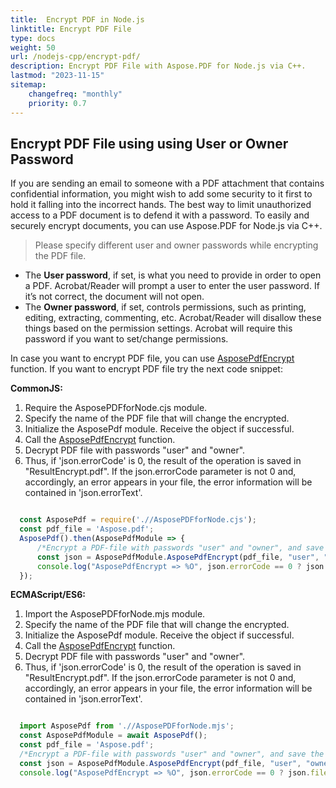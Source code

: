 ```yaml
---
title:  Encrypt PDF in Node.js
linktitle: Encrypt PDF File
type: docs
weight: 50
url: /nodejs-cpp/encrypt-pdf/
description: Encrypt PDF File with Aspose.PDF for Node.js via C++.
lastmod: "2023-11-15"
sitemap:
    changefreq: "monthly"
    priority: 0.7
---
```


## Encrypt PDF File using using User or Owner Password

If you are sending an email to someone with a PDF attachment that contains confidential  information, you might wish to add some security to it first to hold it falling into the incorrect hands. The best way to limit unauthorized access to a PDF document is to defend it with a password. To easily and securely encrypt documents, you can use Aspose.PDF for Node.js via C++.

>Please specify different user and owner passwords while encrypting the PDF file.

- The **User password**, if set, is what you need to provide in order to open a PDF. Acrobat/Reader will prompt a user to enter the user password. If it’s not correct, the document will not open.
- The **Owner password**, if set, controls permissions, such as printing, editing, extracting, commenting, etc. Acrobat/Reader will disallow these things based on the permission settings. Acrobat will require this password if you want to set/change permissions.

In case you want to encrypt PDF file, you can use [AsposePdfEncrypt](https://reference.aspose.com/pdf/nodejs-cpp/security/asposepdfencrypt/) function. 
If you want to encrypt PDF file try the next code snippet:

**CommonJS:**

1. Require the AsposePDFforNode.cjs module.
1. Specify the name of the PDF file that will change the encrypted.
1. Initialize the AsposePdf module. Receive the object if successful.
1. Call the [AsposePdfEncrypt](https://reference.aspose.com/pdf/nodejs-cpp/security/asposepdfencrypt/) function. 
1. Decrypt PDF file with passwords "user" and "owner".
1. Thus, if 'json.errorCode' is 0, the result of the operation is saved in "ResultEncrypt.pdf". If the json.errorCode parameter is not 0 and, accordingly, an error appears in your file, the error information will be contained in 'json.errorText'.

```js

  const AsposePdf = require('.//AsposePDFforNode.cjs');
  const pdf_file = 'Aspose.pdf';
  AsposePdf().then(AsposePdfModule => {
      /*Encrypt a PDF-file with passwords "user" and "owner", and save the "ResultEncrypt.pdf"*/
      const json = AsposePdfModule.AsposePdfEncrypt(pdf_file, "user", "owner", AsposePdfModule.Permissions.PrintDocument, AsposePdfModule.CryptoAlgorithm.RC4x40, "ResultEncrypt.pdf");
      console.log("AsposePdfEncrypt => %O", json.errorCode == 0 ? json.fileNameResult : json.errorText);
  });
```

**ECMAScript/ES6:**

1. Import the AsposePDFforNode.mjs module.
1. Specify the name of the PDF file that will change the encrypted.
1. Initialize the AsposePdf module. Receive the object if successful.
1. Call the [AsposePdfEncrypt](https://reference.aspose.com/pdf/nodejs-cpp/security/asposepdfencrypt/) function. 
1. Decrypt PDF file with passwords "user" and "owner".
1. Thus, if 'json.errorCode' is 0, the result of the operation is saved in "ResultEncrypt.pdf". If the json.errorCode parameter is not 0 and, accordingly, an error appears in your file, the error information will be contained in 'json.errorText'.

```js

  import AsposePdf from './/AsposePDFforNode.mjs';
  const AsposePdfModule = await AsposePdf();
  const pdf_file = 'Aspose.pdf';
  /*Encrypt a PDF-file with passwords "user" and "owner", and save the "ResultEncrypt.pdf"*/
  const json = AsposePdfModule.AsposePdfEncrypt(pdf_file, "user", "owner", AsposePdfModule.Permissions.PrintDocument, AsposePdfModule.CryptoAlgorithm.RC4x40, "ResultEncrypt.pdf");
  console.log("AsposePdfEncrypt => %O", json.errorCode == 0 ? json.fileNameResult : json.errorText);
```